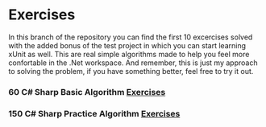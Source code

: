 # Exercises

In this branch of the repository you can find the first 10 excercises solved with the added bonus of the test project in which you can start learning xUnit as well. This are real simple algorithms made to help you feel more confortable in the .Net workspace. And remember, this is just my approach to solving the problem, if you have something better, feel free to try it out.

### 60 C# Sharp Basic Algorithm [Exercises](https://github.com/apitoriadev/150Exercises/blob/main/60Excercises.md)

### 150 C# Sharp Practice Algorithm [Exercises](https://github.com/apitoriadev/150Exercises/blob/main/150Excercises.md)